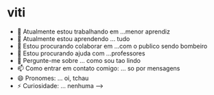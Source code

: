 # viti
- 🔭 Atualmente estou trabalhando em ...menor aprendiz
- 🌱 Atualmente estou aprendendo ... tudo
- 👯 Estou procurando colaborar em ...com o publico sendo bombeiro
- 🤔 Estou procurando ajuda com ...professores
- 💬 Pergunte-me sobre ... como sou tao lindo 
- 📫 Como entrar em contato comigo: ... so por mensagens
- 😄 Pronomes: ... oi, tchau
- ⚡ Curiosidade: ... nenhuma
-->
